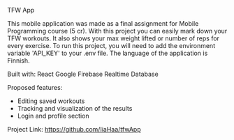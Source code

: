 TFW App

This mobile application was made as a final assignment for Mobile Programming course (5 cr).
With this project you can easily mark down your TFW workouts. It also shows your max weight lifted or number of reps for every exercise.
To run this project, you will need to add the environment variable 'API_KEY' to your .env file.
The language of the application is Finnish.

Built with:
React
Google Firebase Realtime Database

Proposed features:
- Editing saved workouts
- Tracking and visualization of the results
- Login and profile section

Project Link: https://github.com/IiaHaa/tfwApp